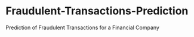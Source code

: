 # Fraudulent-Transactions-Prediction
Prediction of Fraudulent Transactions for a  Financial Company
